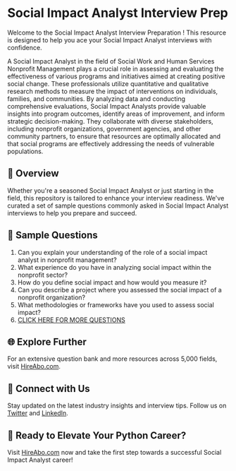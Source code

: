 # Social Impact Analyst Interview Prep

Welcome to the Social Impact Analyst Interview Preparation ! This resource is designed to help you ace your Social Impact Analyst interviews with confidence.

A Social Impact Analyst in the field of Social Work and Human Services Nonprofit Management plays a crucial role in assessing and evaluating the effectiveness of various programs and initiatives aimed at creating positive social change. These professionals utilize quantitative and qualitative research methods to measure the impact of interventions on individuals, families, and communities. By analyzing data and conducting comprehensive evaluations, Social Impact Analysts provide valuable insights into program outcomes, identify areas of improvement, and inform strategic decision-making. They collaborate with diverse stakeholders, including nonprofit organizations, government agencies, and other community partners, to ensure that resources are optimally allocated and that social programs are effectively addressing the needs of vulnerable populations.

## 🚀 Overview

Whether you're a seasoned Social Impact Analyst or just starting in the field, this repository is tailored to enhance your interview readiness. We've curated a set of sample questions commonly asked in Social Impact Analyst interviews to help you prepare and succeed.

## 📝 Sample Questions

1. Can you explain your understanding of the role of a social impact analyst in nonprofit management?
2. What experience do you have in analyzing social impact within the nonprofit sector?
3. How do you define social impact and how would you measure it?
4. Can you describe a project where you assessed the social impact of a nonprofit organization?
5. What methodologies or frameworks have you used to assess social impact?
6. [CLICK HERE FOR MORE QUESTIONS](https://hireabo.com/job/13_3_9/Social%20Impact%20Analyst)

## 🌐 Explore Further

For an extensive question bank and more resources across 5,000 fields, visit [HireAbo.com](https://www.hireabo.com).

## 📱 Connect with Us

Stay updated on the latest industry insights and interview tips. Follow us on [Twitter](https://twitter.com/hireabo) and [LinkedIn](https://www.linkedin.com/in/hire-abo-3609972a8/).

## 🚀 Ready to Elevate Your Python Career?

Visit [HireAbo.com](https://www.hireabo.com) now and take the first step towards a successful Social Impact Analyst career!
